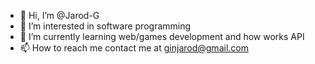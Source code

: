 - 👋 Hi, I’m @Jarod-G
- 👀 I’m interested in software programming
- 🌱 I’m currently learning web/games development and how works API
- 📫 How to reach me contact me at ginjarod@gmail.com

<!---
Jarod-G/Jarod-G is a ✨ special ✨ repository because its `README.md` (this file) appears on your GitHub profile.
You can click the Preview link to take a look at your changes.
--->
